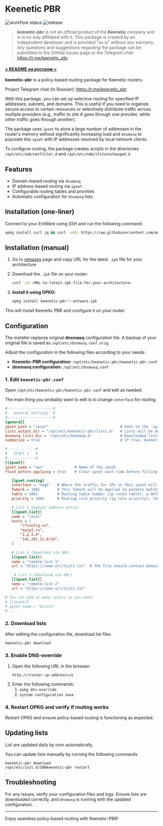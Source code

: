 # Keenetic PBR

![workflow status](https://img.shields.io/github/actions/workflow/status/maksimkurb/keenetic-pbr/.github%2Fworkflows%2Fbuild-ci.yml?branch=main)
![release](https://img.shields.io/github/v/release/maksimkurb/keenetic-pbr?sort=date)

> **keenetic-pbr** is not an official product of the **Keenetic** company and is in no way affiliated with it. This package is created by an independent developer and is provided "as is" without any warranty. Any questions and suggestions regarding the package can be submitted to the GitHub Issues page or the Telegram chat: https://t.me/keenetic_pbr.

#### [> README на русском <](./README.md)

**keenetic-pbr** is a policy-based routing package for Keenetic routers.

Project Telegram chat (in Russian): https://t.me/keenetic_pbr

With this package, you can set up selective routing for specified IP addresses, subnets, and domains. This is useful if you need to organize secure access to certain resources or selectively distribute traffic across multiple providers (e.g., traffic to site A goes through one provider, while other traffic goes through another).

The package uses `ipset` to store a large number of addresses in the router's memory without significantly increasing load and `dnsmasq` to populate this `ipset` with IP addresses resolved by local network clients.

To configure routing, the package creates scripts in the directories `/opt/etc/ndm/netfilter.d` and `/opt/etc/ndm/ifstatechanged.d`.

## Features

- Domain-based routing via `dnsmasq`
- IP address-based routing via `ipset`
- Configurable routing tables and priorities
- Automatic configuration for `dnsmasq` lists


## Installation (one-liner)

Connect to your EntWare using SSH and run the following command:

   ```bash
   opkg install curl jq && curl -sOfL https://raw.githubusercontent.com/maksimkurb/keenetic-pbr/refs/heads/main/install.sh && sh install.sh
   ```

## Installation (manual)

1. Go to [releases](https://github.com/maksimkurb/keenetic-pbr/releases) page and copy URL for the latest `.ipk` file
   for your architecture

2. Download the `.ipk` file on your router:
   ```bash
   curl -LO <URL-to-latest-ipk-file-for-your-architecture>
   ```

2. **Install it using OPKG:**

   ```bash
   opkg install keenetic-pbr-*-entware.ipk
   ```

This will install Keenetic PBR and configure it on your router.

## Configuration

The installer replaces original **dnsmasq** configuration file.
A backup of your original file is saved as `/opt/etc/dnsmasq.conf.orig`.

Adjust the configuration in the following files according to your needs:

- **Keenetic-PBR configuration:** `/opt/etc/keenetic-pbr/keenetic-pbr.conf`
- **dnsmasq configuration:** `/opt/etc/dnsmasq.conf`

### 1. Edit `keenetic-pbr.conf`

Open `/opt/etc/keenetic-pbr/keenetic-pbr.conf` and edit as needed.

The main thing you probably want to edit is to change `interface` for routing.

```ini
#---------------------#
#   General Settings  #
#---------------------#
[general]
ipset_path = "ipset"                                 # Path to the `ipset` binary file
lists_output_dir = "/opt/etc/keenetic-pbr/lists.d"   # Lists will be downloaded to this folder
dnsmasq_lists_dir = "/opt/etc/dnsmasq.d"             # Downloaded lists will be saved in this directory for dnsmasq
summarize = true                                     # If true, keenetic-pbr will summarize IP addresses and CIDR before applying to ipset

#-------------#
#   IPSET 1   #
#-------------#
[[ipset]]
ipset_name = "vpn"              # Name of the ipset
flush_before_applying = true    # Clear ipset each time before filling it

   [ipset.routing]
   interface = "nwg1"   # Where the traffic for IPs in this ipset will be directed
   fwmark = 1001        # This fwmark will be applied to packets matching the list criteria
   table = 1001         # Routing table number (ip route table); a default gateway to the specified interface above will be added there
   priority = 1001      # Routing rule priority (ip rule priority); the lower the number, the higher the priority

   # List 1 (manual address entry)
   [[ipset.list]]
   name = "local"
   hosts = [
       "ifconfig.co",
       "myip2.ru",
       "1.2.3.4",
       "141.201.11.0/24",
   ]

   # List 2 (download via URL)
   [[ipset.list]]
   name = "remote-list-1"
   url = "https://some-url/list1.lst"  # The file should contain domains, IP addresses, and CIDR, one per line

    # List 3 (download via URL)
   [[ipset.list]]
   name = "remote-list-2"
   url = "https://some-url/list2.lst"

# You can add as many ipsets as you want:
# [[ipset]]
# ipset_name = "direct"
# ...
```

### 2. Download lists

After editing the configuration file, download list files

```bash
keenetic-pbr download
```

### 3. Enable DNS-override

1. Open the following URL in the browser:
   ```
   http://<router-ip-address>/a
   ```
2. Enter the following commands:
   1. `opkg dns-override`
   2. `system configuration save`

### 4. Restart OPKG and verify if routing works

Restart OPKG and ensure policy-based routing is functioning as expected.

## Updating lists
List are updated daily by cron automatically.

You can update lists manually by running the following commands
```
keenetic-pbr download
/opt/etc/init.d/S80keenetic-pbr restart
```

## Troubleshooting

For any issues, verify your configuration files and logs.
Ensure lists are downloaded correctly, and `dnsmasq` is running with the updated configuration.


---

Enjoy seamless policy-based routing with Keenetic-PBR!
